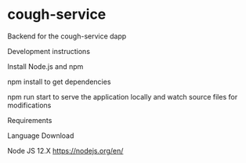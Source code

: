 # cough-service

Backend for the cough-service dapp

Development instructions

Install Node.js and npm

npm install to get dependencies

npm run start to serve the application locally and watch source files for modifications

Requirements

Language	    Download

Node JS 12.X	https://nodejs.org/en/
